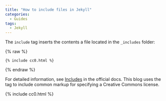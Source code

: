 ```yaml
---
title: "How to include files in Jekyll"
categories:
  - Guides
tags:
  - Jekyll
---
```


The `include` tag inserts the contents a file located in the `_includes` folder:

{% raw %}
```liquid
{% include cc0.html %}
```
{% endraw %}

For detailed information, see [Includes](https://jekyllrb.com/docs/includes/) in the official docs. This blog uses the tag to include common markup for specifying a Creative Commons license. 

{% include cc0.html %}